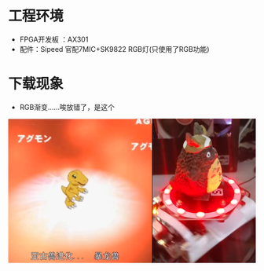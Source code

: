 # 工程环境

+ FPGA开发板 ：AX301
+ 配件：Sipeed 官配7MIC+SK9822 RGB灯(只使用了RGB功能)



# 下载现象

+ RGB渐变……唉放错了，是这个

![Finish](Finish.png)

